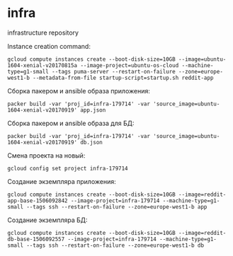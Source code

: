 # infra
infrastructure repository

Instance creation command:
```
gcloud compute instances create --boot-disk-size=10GB --image=ubuntu-1604-xenial-v20170815a --image-project=ubuntu-os-cloud --machine-type=g1-small --tags puma-server --restart-on-failure --zone=europe-west1-b --metadata-from-file startup-script=startup.sh reddit-app
```

Сборка пакером и ansible образа приложения:
```
packer build -var 'proj_id=infra-179714' -var 'source_image=ubuntu-1604-xenial-v20170919' app.json
```

Сборка пакером и ansible образа для БД:
```
packer build -var 'proj_id=infra-179714' -var 'source_image=ubuntu-1604-xenial-v20170919' db.json
```

Смена проекта на новый:
```
gcloud config set project infra-179714
```

Создание экземпляра приложения:
```
gcloud compute instances create --boot-disk-size=10GB --image=reddit-app-base-1506092842 --image-project=infra-179714 --machine-type=g1-small --tags ssh --restart-on-failure --zone=europe-west1-b app
```

Создание экземпляра БД:
```
gcloud compute instances create --boot-disk-size=10GB --image=reddit-db-base-1506092557 --image-project=infra-179714 --machine-type=g1-small --tags ssh --restart-on-failure --zone=europe-west1-b db
```
